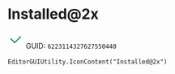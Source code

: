 # Installed@2x
![](/img/Installed@2x.png)
GUID: `6223114327627550440`
```
EditorGUIUtility.IconContent("Installed@2x")
```
